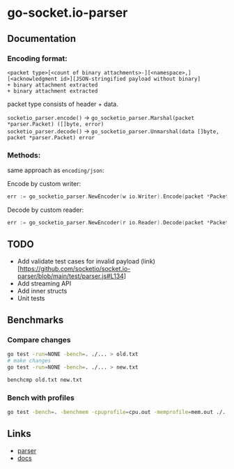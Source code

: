 # go-socket.io-parser

## Documentation

### Encoding format:
```
<packet type>[<count of binary attachments>-][<namespace>,][<acknowledgment id>][JSON-stringified payload without binary]
+ binary attachment extracted
+ binary attachment extracted
```

packet type consists of header + data.

`socketio_parser.encode()` -> `go_socketio_parser.Marshal(packet *parser.Packet) ([]byte, error)` <br/>
`socketio_parser.decode()` -> `go_socketio_parser.Unmarshal(data []byte, packet *parser.Packet) error` <br/>


### Methods:

same approach as `encoding/json`:

Encode by custom writer:
```go
err := go_socketio_parser.NewEncoder(w io.Writer).Encode(packet *Packet)
```

Decode by custom reader:
```go
err := go_socketio_parser.NewEncoder(r io.Reader).Decode(packet *Packet)
```

## TODO

* Add validate test cases for invalid payload (link)[https://github.com/socketio/socket.io-parser/blob/main/test/parser.js#L134]
* Add streaming API
* Add inner structs
* Unit tests

## Benchmarks

### Compare changes
```bash
go test -run=NONE -bench=. ./... > old.txt
# make changes
go test -run=NONE -bench=. ./... > new.txt

benchcmp old.txt new.txt
```

### Bench with profiles

```bash
go test -bench=. -benchmem -cpuprofile=cpu.out -memprofile=mem.out ./...
```

## Links

- [parser](https://github.com/socketio/socket.io-parser)
- [docs](https://github.com/socketio/socket.io-protocol)